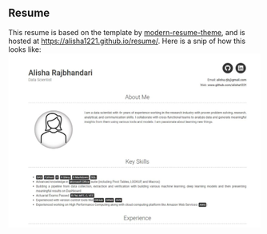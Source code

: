 ## Resume

This resume is based on the template by [modern-resume-theme](https://github.com/sproogen/modern-resume-theme), and is hosted at https://alisha1221.github.io/resume/. Here is a snip of how this looks like:
![resume](images/resume.jpg "resume")
